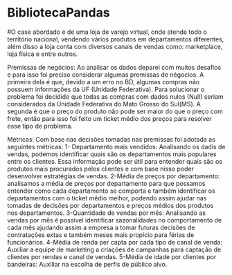 # BibliotecaPandas

#O case abordado é de uma loja de varejo virtual, onde atende todo o território nacional, vendendo vários produtos em departamentos diferentes, além disso a loja conta com diversos canais de vendas como: marketplace, loja física e entre outros.

Premissas de negócios:
Ao analisar os dados deparei com muitos desafios e para isso foi preciso considerar algumas premissas de négocios. A primeira dela é que, devido a um erro no BD, algumas compras não possuem informações da UF (Unidade Federativa). Para solucionar o problema foi decidido que todas as compras com dados nulos (Null) seriam considerados da Unidade Federativa do Mato Grosso do Sul(MS). A segunda é que o preço do produto não pode ser maior do que o preço com frete, então para isso foi feito um ticket médio dos preços para resolver esse tipo de problema.

Métricas:
Com base nas decisões tomadas nas premissas foi adotada as seguintes métricas:
1- Departamento mais vendidos: Analisando os dadis de vendas, podemos identificar quais são os departamentos mais populares entre os clientes. Essa informação pode ser útil para entender quais são os produtos mais procurados pelos clientes e com base nisso poder desenvolver estratégias de vendas.
2-Média de preços por departamento: analisamos a média de preços por departamento para que possamos entender como cada departamento se comporta e também identificar os departamentos com o ticket médio melhor, podendo assim ajudar nas tomadas de decisões por departamentos e preços médios dos produtos nos departamentos.
3-Quantidade de vendas por mês: Analisando as vendas por mês é possivel identificar sazonalidades no comportamento de cada mês ajudando assim a empresa a tomar futuras decisões de contratações extas e também meses mais propício para férias de funcionários.
4-Média de renda per capta por cada tipo de canal de venda: Auxiliar a equipe de marketing a criações de campanhas para captação de clientes por rendas e canal de vendas.
5-Média de idade por clientes por bandeiras: Auxiliar na escolha de perfis de público alvo.
